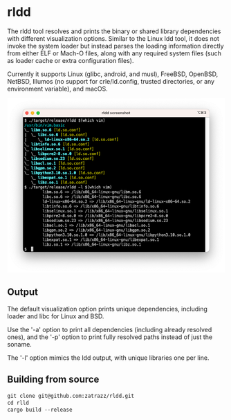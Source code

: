 # rldd

The rldd tool resolves and prints the binary or shared library dependencies with different visualization options.  Similar to the Linux ldd tool, it does not invoke the system loader but instead parses the loading information directly from either ELF or Mach-O files, along with any required system files (such as loader cache or extra configuration files).

Currently it supports Linux (glibc, android, and musl), FreeBSD, OpenBSD, NetBSD, Illumos (no support for crle/ld.config, trusted directories, or any environment variable), and macOS.

![screenshot](doc/screenshot.png)

## Output

The default visualization option prints unique dependencies, including loader and libc for Linux and BSD.

Use the '-a' option to print all dependencies (including already resolved ones), and the '-p' option to print fully resolved paths instead of just the soname.

The '-l' option mimics the ldd output, with unique libraries one per line.


## Building from source

```
git clone git@github.com:zatrazz/rldd.git
cd rlld
cargo build --release
```
